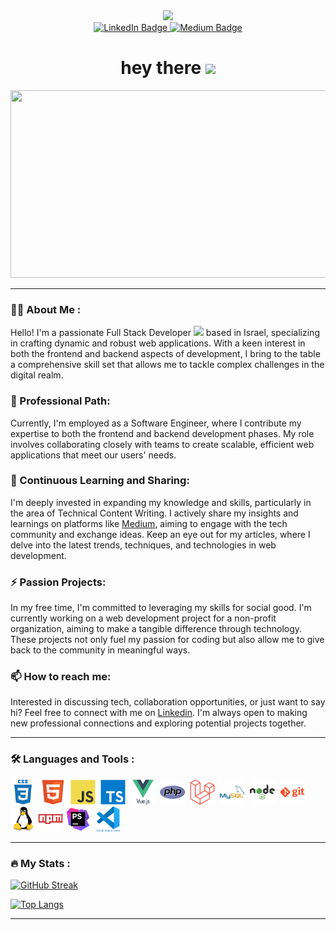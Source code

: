 <div id="header" align="center">
  <img src="https://media.giphy.com/media/M9gbBd9nbDrOTu1Mqx/giphy.gif" width="100"/>
</div>
<div id="badges" align="center">
  <a href="https://www.linkedin.com/in/yair-mishnayot/" target="_blank">
    <img src="https://img.shields.io/badge/LinkedIn-blue?logo=linkedin&logoColor=white&style=for-the-badge" alt="LinkedIn Badge"/>    
  </a>  
  <a href="https://medium.com/@yairwebdev">
    <img src="https://img.shields.io/badge/Medium-black?logo=meduim&logoColor=white&style=for-the-badge" alt="Medium Badge"/>      
  </a>  
</div>
<h1 align="center">
  hey there
  <img src="https://media.giphy.com/media/hvRJCLFzcasrR4ia7z/giphy.gif" width="30px"/>
</h1>
<div align="center">
  <img src="https://media.giphy.com/media/dWesBcTLavkZuG35MI/giphy.gif" width="600" height="300"/>
</div>

---

### :man_technologist: About Me :
Hello! I'm a passionate Full Stack Developer <img src="https://media.giphy.com/media/WUlplcMpOCEmTGBtBW/giphy.gif" width="30"> based in Israel, specializing in crafting dynamic and robust web applications. With a keen interest in both the frontend and backend aspects of development, I bring to the table a comprehensive skill set that allows me to tackle complex challenges in the digital realm.

### :telescope: Professional Path:
Currently, I'm employed as a Software Engineer, where I contribute my expertise to both the frontend and backend development phases. My role involves collaborating closely with teams to create scalable, efficient web applications that meet our users' needs.

### :seedling: Continuous Learning and Sharing:
I'm deeply invested in expanding my knowledge and skills, particularly in the area of Technical Content Writing. I actively share my insights and learnings on platforms like [Medium](https://medium.com/@yairwebdev), aiming to engage with the tech community and exchange ideas. Keep an eye out for my articles, where I delve into the latest trends, techniques, and technologies in web development.

### :zap: Passion Projects:
In my free time, I'm committed to leveraging my skills for social good. I'm currently working on a web development project for a non-profit organization, aiming to make a tangible difference through technology. These projects not only fuel my passion for coding but also allow me to give back to the community in meaningful ways.

### :mailbox: How to reach me:
Interested in discussing tech, collaboration opportunities, or just want to say hi? Feel free to connect with me on [Linkedin](https://www.linkedin.com/in/yair-mishnayot/). I'm always open to making new professional connections and exploring potential projects together.

---

### :hammer_and_wrench: Languages and Tools :
<div>      
  <img src="https://github.com/devicons/devicon/blob/master/icons/css3/css3-plain-wordmark.svg"  title="CSS3" alt="CSS" width="40" height="40"/>&nbsp;
  <img src="https://github.com/devicons/devicon/blob/master/icons/html5/html5-original.svg" title="HTML5" alt="HTML" width="40" height="40"/>&nbsp;
  <img src="https://github.com/devicons/devicon/blob/master/icons/javascript/javascript-original.svg" title="JavaScript" alt="JavaScript" width="40" height="40"/>&nbsp;
  <img src="https://github.com/devicons/devicon/blob/master/icons/typescript/typescript-original.svg" title="TypeScript" alt="TypeScript" width="40" height="40"/>&nbsp;
  <img src="https://github.com/devicons/devicon/blob/master/icons/vuejs/vuejs-original-wordmark.svg" title="Vuejs" alt="vuejs" width="40" height="40"/>&nbsp;  
  <img src="https://github.com/devicons/devicon/blob/master/icons/php/php-original.svg" title="Php"  alt="Php" width="40" height="40"/>&nbsp;
  <img src="https://github.com/devicons/devicon/blob/master/icons/laravel/laravel-original.svg" title="Laravel"  alt="Laravel" width="40" height="40"/>&nbsp;
  <img src="https://github.com/devicons/devicon/blob/master/icons/mysql/mysql-original-wordmark.svg" title="MySQL"  alt="MySQL" width="40" height="40"/>&nbsp;
  <img src="https://github.com/devicons/devicon/blob/master/icons/nodejs/nodejs-original-wordmark.svg" title="NodeJS" alt="NodeJS" width="40" height="40"/>&nbsp;  
  <img src="https://github.com/devicons/devicon/blob/master/icons/git/git-plain-wordmark.svg" title="Git"alt="Git" width="40" height="40"/>
  <img src="https://github.com/devicons/devicon/blob/master/icons/linux/linux-original.svg" title="Linux" alt="Linux" width="40" height="40"/>
  <img src="https://github.com/devicons/devicon/blob/master/icons/npm/npm-original-wordmark.svg" title="Npm" alt="Npm" width="40" height="40"/>  
  <img src="https://github.com/devicons/devicon/blob/master/icons/phpstorm/phpstorm-original.svg" title="Phpstorm"  alt="Phpstorm" width="40" height="40"/>&nbsp;
  <img src="https://github.com/devicons/devicon/blob/master/icons/vscode/vscode-original-wordmark.svg" title="VsCode"  alt="VsCode" width="40" height="40"/>&nbsp;
</div>

---

### :fire: My Stats :
[![GitHub Streak](http://github-readme-streak-stats.herokuapp.com?user=yairmishnayot)](https://git.io/streak-stats)

[![Top Langs](https://github-readme-stats.vercel.app/api/top-langs/?username=yairmishnayot&layout=compact)](https://github.com/anuraghazra/github-readme-stats)

---

